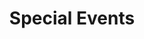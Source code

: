 ---
layout: seasons_archive
slug: gt-special-events
title: Special Events
description: GT Special Event Standings
permalink: '/:categories/:title'
category: gt
menu_title: GT Special Events
menu_icon: /assets/site-img/gt.png
menu_hide: true
tiers:
    - { name: 'FF T1' }
    - { name: 'FF T2' }
---